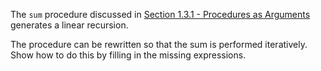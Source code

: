 The `sum` procedure discussed in [Section 1.3.1 - Procedures as Arguments][1] generates a linear recursion.

The procedure can be rewritten so that the sum is performed iteratively. Show how to do this by filling in the missing expressions.

[1]: http://sarabander.github.io/sicp/html/1_002e3.xhtml#g_t1_002e3_002e1